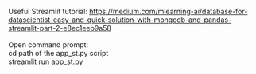 Useful Streamlit tutorial: https://medium.com/mlearning-ai/database-for-datascientist-easy-and-quick-solution-with-mongodb-and-pandas-streamlit-part-2-e8ec1eeb9a58
<br />
<br />
Open command prompt:<br />
cd path of the app_st.py script<br />
streamlit run app_st.py
